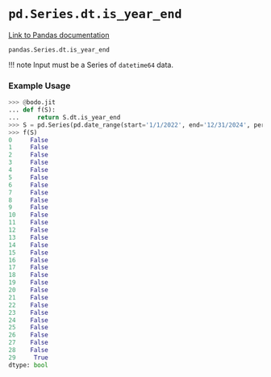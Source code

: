 # `pd.Series.dt.is_year_end`

[Link to Pandas documentation](https://pandas.pydata.org/docs/reference/api/pandas.Series.dt.is_year_end.html#pandas.Series.dt.is_year_end)

`pandas.Series.dt.is_year_end`

!!! note
	Input must be a Series of `datetime64` data.

### Example Usage

``` py
>>> @bodo.jit
... def f(S):
...     return S.dt.is_year_end
>>> S = pd.Series(pd.date_range(start='1/1/2022', end='12/31/2024', periods=30))
>>> f(S)
0     False
1     False
2     False
3     False
4     False
5     False
6     False
7     False
8     False
9     False
10    False
11    False
12    False
13    False
14    False
15    False
16    False
17    False
18    False
19    False
20    False
21    False
22    False
23    False
24    False
25    False
26    False
27    False
28    False
29     True
dtype: bool
```

